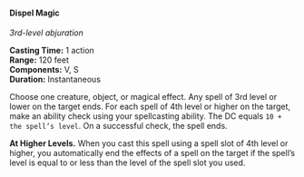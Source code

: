 #### Dispel Magic
<!-- markdownlint-disable link-image-reference-definitions -->
[_metadata_:spell_name]:- "Dispel Magic"
[_metadata_:spell_level]:- "3"
[_metadata_:spell_school]:- "abjuration"
[_metadata_:ritual]:- "false"
[_metadata_:casting_time_amount]:- "1"
[_metadata_:casting_time_unit]:- "action"
[_metadata_:range]:- "120 feet"
[_metadata_:target]:- "One creature, object, or magical effect"
[_metadata_:components_verbal]:- "true"
[_metadata_:components_somatic]:- "true"
[_metadata_:components_material]:- "false"
[_metadata_:duration]:- "Instantaneous"
[_metadata_:concentration]:- "false"
[_metadata_:compared_to_wotc_srd_5.1]:- "mechanics_same_wording_different"
[_metadata_:compared_to_a5e_srd]:- "mechanics_same_wording_different"
<!-- markdownlint-disable-next-line no-emphasis-as-heading -->
_3rd-level abjuration_

**Casting Time:** 1 action \
**Range:** 120 feet \
**Components:** V, S \
**Duration:** Instantaneous

Choose one creature, object, or magical effect.
Any spell of 3rd level or lower on the target ends.
For each spell of 4th level or higher on the target, make an ability check using your spellcasting ability.
The DC equals `10 + the spell’s level`.
On a successful check, the spell ends.

**At Higher Levels.**
When you cast this spell using a spell slot of 4th level or higher, you automatically end the effects of a spell on the target if the spell’s level is equal to or less than the level of the spell slot you used.
